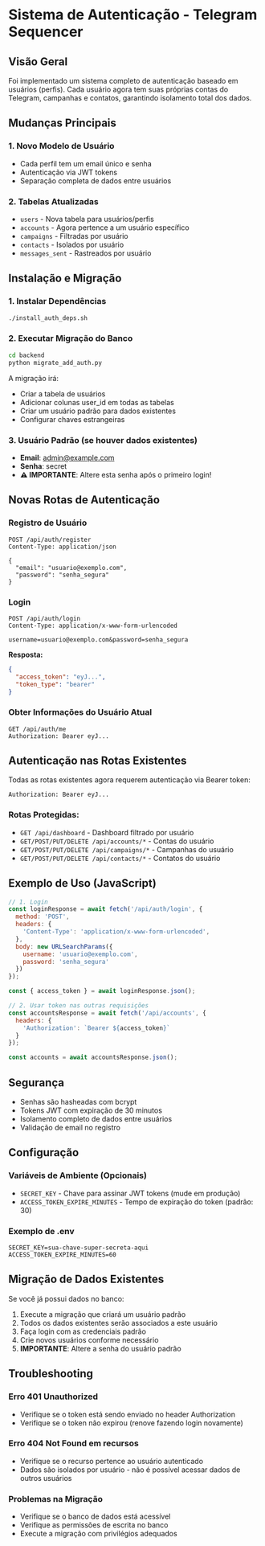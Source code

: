# Sistema de Autenticação - Telegram Sequencer

## Visão Geral

Foi implementado um sistema completo de autenticação baseado em usuários (perfis). Cada usuário agora tem suas próprias contas do Telegram, campanhas e contatos, garantindo isolamento total dos dados.

## Mudanças Principais

### 1. Novo Modelo de Usuário
- Cada perfil tem um email único e senha
- Autenticação via JWT tokens
- Separação completa de dados entre usuários

### 2. Tabelas Atualizadas
- `users` - Nova tabela para usuários/perfis
- `accounts` - Agora pertence a um usuário específico
- `campaigns` - Filtradas por usuário
- `contacts` - Isolados por usuário
- `messages_sent` - Rastreados por usuário

## Instalação e Migração

### 1. Instalar Dependências
```bash
./install_auth_deps.sh
```

### 2. Executar Migração do Banco
```bash
cd backend
python migrate_add_auth.py
```

A migração irá:
- Criar a tabela de usuários
- Adicionar colunas user_id em todas as tabelas
- Criar um usuário padrão para dados existentes
- Configurar chaves estrangeiras

### 3. Usuário Padrão (se houver dados existentes)
- **Email**: admin@example.com
- **Senha**: secret
- **⚠️ IMPORTANTE**: Altere esta senha após o primeiro login!

## Novas Rotas de Autenticação

### Registro de Usuário
```http
POST /api/auth/register
Content-Type: application/json

{
  "email": "usuario@exemplo.com",
  "password": "senha_segura"
}
```

### Login
```http
POST /api/auth/login
Content-Type: application/x-www-form-urlencoded

username=usuario@exemplo.com&password=senha_segura
```

**Resposta:**
```json
{
  "access_token": "eyJ...",
  "token_type": "bearer"
}
```

### Obter Informações do Usuário Atual
```http
GET /api/auth/me
Authorization: Bearer eyJ...
```

## Autenticação nas Rotas Existentes

Todas as rotas existentes agora requerem autenticação via Bearer token:

```http
Authorization: Bearer eyJ...
```

### Rotas Protegidas:
- `GET /api/dashboard` - Dashboard filtrado por usuário
- `GET/POST/PUT/DELETE /api/accounts/*` - Contas do usuário
- `GET/POST/PUT/DELETE /api/campaigns/*` - Campanhas do usuário  
- `GET/POST/PUT/DELETE /api/contacts/*` - Contatos do usuário

## Exemplo de Uso (JavaScript)

```javascript
// 1. Login
const loginResponse = await fetch('/api/auth/login', {
  method: 'POST',
  headers: {
    'Content-Type': 'application/x-www-form-urlencoded',
  },
  body: new URLSearchParams({
    username: 'usuario@exemplo.com',
    password: 'senha_segura'
  })
});

const { access_token } = await loginResponse.json();

// 2. Usar token nas outras requisições
const accountsResponse = await fetch('/api/accounts', {
  headers: {
    'Authorization': `Bearer ${access_token}`
  }
});

const accounts = await accountsResponse.json();
```

## Segurança

- Senhas são hasheadas com bcrypt
- Tokens JWT com expiração de 30 minutos
- Isolamento completo de dados entre usuários
- Validação de email no registro

## Configuração

### Variáveis de Ambiente (Opcionais)
- `SECRET_KEY` - Chave para assinar JWT tokens (mude em produção)
- `ACCESS_TOKEN_EXPIRE_MINUTES` - Tempo de expiração do token (padrão: 30)

### Exemplo de .env
```
SECRET_KEY=sua-chave-super-secreta-aqui
ACCESS_TOKEN_EXPIRE_MINUTES=60
```

## Migração de Dados Existentes

Se você já possui dados no banco:
1. Execute a migração que criará um usuário padrão
2. Todos os dados existentes serão associados a este usuário
3. Faça login com as credenciais padrão
4. Crie novos usuários conforme necessário
5. **IMPORTANTE**: Altere a senha do usuário padrão

## Troubleshooting

### Erro 401 Unauthorized
- Verifique se o token está sendo enviado no header Authorization
- Verifique se o token não expirou (renove fazendo login novamente)

### Erro 404 Not Found em recursos
- Verifique se o recurso pertence ao usuário autenticado
- Dados são isolados por usuário - não é possível acessar dados de outros usuários

### Problemas na Migração
- Verifique se o banco de dados está acessível
- Verifique as permissões de escrita no banco
- Execute a migração com privilégios adequados
